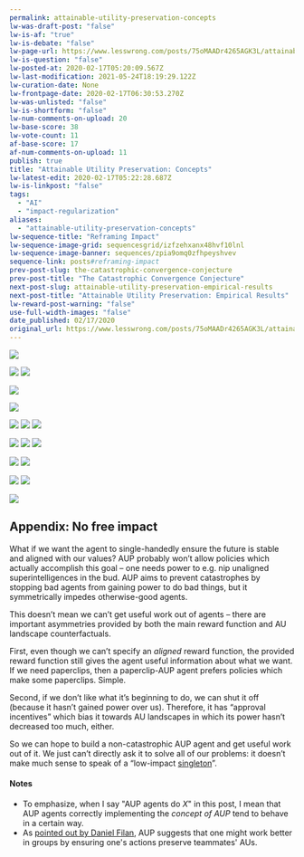 ```yaml
---
permalink: attainable-utility-preservation-concepts
lw-was-draft-post: "false"
lw-is-af: "true"
lw-is-debate: "false"
lw-page-url: https://www.lesswrong.com/posts/75oMAADr4265AGK3L/attainable-utility-preservation-concepts
lw-is-question: "false"
lw-posted-at: 2020-02-17T05:20:09.567Z
lw-last-modification: 2021-05-24T18:19:29.122Z
lw-curation-date: None
lw-frontpage-date: 2020-02-17T06:30:53.270Z
lw-was-unlisted: "false"
lw-is-shortform: "false"
lw-num-comments-on-upload: 20
lw-base-score: 38
lw-vote-count: 11
af-base-score: 17
af-num-comments-on-upload: 11
publish: true
title: "Attainable Utility Preservation: Concepts"
lw-latest-edit: 2020-02-17T05:22:28.687Z
lw-is-linkpost: "false"
tags: 
  - "AI"
  - "impact-regularization"
aliases: 
  - "attainable-utility-preservation-concepts"
lw-sequence-title: "Reframing Impact"
lw-sequence-image-grid: sequencesgrid/izfzehxanx48hvf10lnl
lw-sequence-image-banner: sequences/zpia9omq0zfhpeyshvev
sequence-link: posts#reframing-impact
prev-post-slug: the-catastrophic-convergence-conjecture
prev-post-title: "The Catastrophic Convergence Conjecture"
next-post-slug: attainable-utility-preservation-empirical-results
next-post-title: "Attainable Utility Preservation: Empirical Results"
lw-reward-post-warning: "false"
use-full-width-images: "false"
date_published: 02/17/2020
original_url: https://www.lesswrong.com/posts/75oMAADr4265AGK3L/attainable-utility-preservation-concepts
---
```

![](https://i.imgur.com/hTnYTsJ.png)

![](https://i.imgur.com/gwVocUy.png) ![](https://i.imgur.com/KPv2beS.png)

![](https://i.imgur.com/MYNBKOe.png)

![](https://i.imgur.com/ZK2qYPZ.png)

![](https://i.imgur.com/lk8Keid.png) ![](https://i.imgur.com/kMBZK6d.png) ![](https://i.imgur.com/FXlUiYj.png)

![](https://i.imgur.com/hHVvk0Q.png) ![](https://i.imgur.com/3NMSHHl.png) ![](https://i.imgur.com/BtzHnUq.png)

![](https://i.imgur.com/MzW64A5.png) ![](https://i.imgur.com/mOWK65o.png)

![](https://i.imgur.com/VDQiChW.png) ![](https://i.imgur.com/jtxMXJe.png)

![](https://i.imgur.com/7KcMK3J.png)

## Appendix: No free impact

What if we want the agent to single-handedly ensure the future is stable and aligned with our values? AUP probably won’t allow policies which actually accomplish this goal – one needs power to e.g. nip unaligned superintelligences in the bud. AUP aims to prevent catastrophes by stopping bad agents from gaining power to do bad things, but it symmetrically impedes otherwise-good agents.

This doesn’t mean we can’t get useful work out of agents – there are important asymmetries provided by both the main reward function and AU landscape counterfactuals.

First, even though we can’t specify an _aligned_ reward function, the provided reward function still gives the agent useful information about what we want. If we need paperclips, then a paperclip-AUP agent prefers policies which make some paperclips. Simple.

Second, if we don’t like what it’s beginning to do, we can shut it off (because it hasn’t gained power over us). Therefore, it has “approval incentives” which bias it towards AU landscapes in which its power hasn’t decreased too much, either.

So we can hope to build a non-catastrophic AUP agent and get useful work out of it. We just can’t directly ask it to solve all of our problems: it doesn’t make much sense to speak of a “low-impact [singleton](https://lesswrong.com/tag/singleton)”.

#### Notes

- To emphasize, when I say "AUP agents do $X$" in this post, I mean that AUP agents correctly implementing the _concept of AUP_ tend to behave in a certain way.
- As [pointed out by Daniel Filan](https://www.lesswrong.com/posts/yEa7kwoMpsBgaBCgb/towards-a-new-impact-measure#jJrCTRwTZDZDc3XLx), AUP suggests that one might work better in groups by ensuring one's actions preserve teammates' AUs.